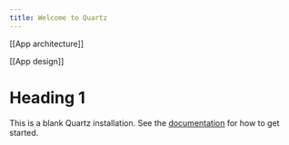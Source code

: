 ```yaml
---
title: Welcome to Quartz
---
```

[[App architecture]]

[[App design]]

# Heading 1
This is a blank Quartz installation.
See the [documentation](https://quartz.jzhao.xyz) for how to get started.
